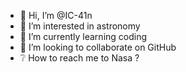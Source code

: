 - 👋 Hi, I’m @IC-41n
- 👀 I’m interested in astronomy
- 🌱 I’m currently learning coding 
- 🙇 I’m looking to collaborate on GitHub 
- ❔ How to reach me to Nasa ?

<!---
IC-41n/IC-41n is a ✨ special ✨ repository because its `README.md` (this file) appears on your GitHub profile.
You can click the Preview link to take a look at your changes.
--->
